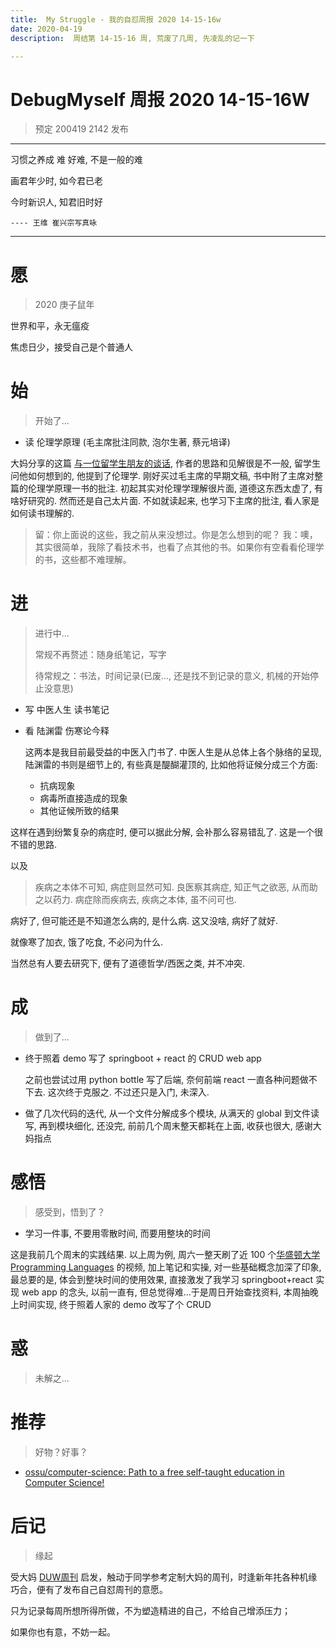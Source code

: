 ```yaml
---
title:  My Struggle - 我的自怼周报 2020 14-15-16w
date: 2020-04-19
description:  周结第 14-15-16 周, 荒废了几周, 先凌乱的记一下

---
```


# DebugMyself 周报 2020 14-15-16W 
> 预定 200419 2142 发布

-----------------------------------------
  习惯之养成 难 好难, 不是一般的难
  
画君年少时, 如今君已老

今时新识人, 知君旧时好

    ---- 王维 崔兴宗写真咏
-----------------------------------------

# 愿
> 2020 庚子鼠年

世界和平，永无瘟疫

焦虑日少，接受自己是个普通人

# 始
> 开始了...

- 读 伦理学原理 (毛主席批注同款, 泡尔生著, 蔡元培译)

大妈分享的这篇 [与一位留学生朋友的谈话](https://mp.weixin.qq.com/s/d_IdWoa0J_FnsHK30GY3pg), 作者的思路和见解很是不一般, 留学生问他如何想到的, 他提到了伦理学. 刚好买过毛主席的早期文稿, 书中附了主席对整篇的伦理学原理一书的批注. 初起其实对伦理学理解很片面, 道德这东西太虚了, 有啥好研究的. 然而还是自己太片面. 不如就读起来, 也学习下主席的批注, 看人家是如何读书理解的.

> 留：你上面说的这些，我之前从来没想过。你是怎么想到的呢？
我：噢，其实很简单，我除了看技术书，也看了点其他的书。如果你有空看看伦理学的书，这些都不难理解。

# 进
> 进行中...
> 
> 常规不再赘述：随身纸笔记，写字
> 
> 待常规之：书法，时间记录(已废..., 还是找不到记录的意义, 机械的开始停止没意思)
> 

- 写 中医人生 读书笔记 
- 看 陆渊雷 伤寒论今释

    这两本是我目前最受益的中医入门书了. 中医人生是从总体上各个脉络的呈现, 陆渊雷的书则是细节上的, 有些真是醍醐灌顶的, 比如他将证候分成三个方面:

    - 抗病现象
    - 病毒所直接造成的现象
    - 其他证候所致的结果

这样在遇到纷繁复杂的病症时, 便可以据此分解, 会补那么容易错乱了. 这是一个很不错的思路. 

以及 

>  疾病之本体不可知, 病症则显然可知. 良医察其病症, 知正气之欲恶, 从而助之以药力. 病症除而疾病去, 疾病之本体, 虽不问可也.

病好了, 但可能还是不知道怎么病的, 是什么病. 这又没啥, 病好了就好.

就像寒了加衣, 饿了吃食, 不必问为什么. 

当然总有人要去研究下, 便有了道德哲学/西医之类, 并不冲突. 
  
# 成
> 做到了... 

- 终于照着 demo 写了 springboot + react 的 CRUD web app

    之前也尝试过用 python bottle 写了后端, 奈何前端 react 一直各种问题做不下去. 这次终于克服之. 不过还只是入门, 未深入.

- 做了几次代码的迭代, 从一个文件分解成多个模块, 从满天的 global 到文件读写, 再到模块细化, 还没完, 前前几个周末整天都耗在上面, 收获也很大, 感谢大妈指点

# 感悟
> 感受到，悟到了？

- 学习一件事, 不要用零散时间, 而要用整块的时间

这是我前几个周末的实践结果. 以上周为例, 周六一整天刷了近 100 个[华盛顿大学 Programming Languages](https://www.bilibili.com/video/av19834388/?p=2) 的视频, 加上笔记和实操, 对一些基础概念加深了印象, 最总要的是, 体会到整块时间的使用效果, 直接激发了我学习 springboot+react 实现 web app 的念头, 以前一直有, 但总觉得难...于是周日开始查找资料, 本周抽晚上时间实现, 终于照着人家的 demo 改写了个 CRUD


# 惑
> 未解之...



# 推荐
> 好物？好事？

- [ossu/computer-science: Path to a free self-taught education in Computer Science!](https://github.com/ossu/computer-science#how-to-show-your-progress)

# 后记
> 缘起

受大妈 [DUW周刊](https://du.101.camp/duw) 启发，触动于同学参考定制大妈的周刊，时逢新年扥各种机缘巧合，便有了发布自己自怼周刊的意愿。

只为记录每周所想所得所做，不为塑造精进的自己，不给自己增添压力；

如果你也有意，不妨一起。

